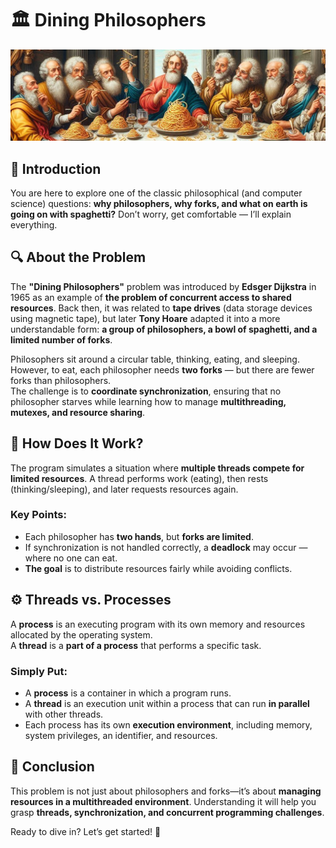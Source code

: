 # 🏛️ Dining Philosophers

![Your Image Here](https://github.com/Moleksan/42_School_Philosophers/blob/main/Phils.jpeg?raw=true)

## 📖 Introduction  
You are here to explore one of the classic philosophical (and computer science) questions: **why philosophers, why forks, and what on earth is going on with spaghetti?** Don’t worry, get comfortable — I’ll explain everything.  

## 🔍 About the Problem  
The **"Dining Philosophers"** problem was introduced by **Edsger Dijkstra** in 1965 as an example of **the problem of concurrent access to shared resources**. Back then, it was related to **tape drives** (data storage devices using magnetic tape), but later **Tony Hoare** adapted it into a more understandable form: **a group of philosophers, a bowl of spaghetti, and a limited number of forks**.  

Philosophers sit around a circular table, thinking, eating, and sleeping. However, to eat, each philosopher needs **two forks** — but there are fewer forks than philosophers.  
The challenge is to **coordinate synchronization**, ensuring that no philosopher starves while learning how to manage **multithreading, mutexes, and resource sharing**.  

## 🤔 How Does It Work?  
The program simulates a situation where **multiple threads compete for limited resources**. A thread performs work (eating), then rests (thinking/sleeping), and later requests resources again.  

### Key Points:  
- Each philosopher has **two hands**, but **forks are limited**.  
- If synchronization is not handled correctly, a **deadlock** may occur — where no one can eat.  
- **The goal** is to distribute resources fairly while avoiding conflicts.  

## ⚙️ Threads vs. Processes  
A **process** is an executing program with its own memory and resources allocated by the operating system.  
A **thread** is a **part of a process** that performs a specific task.  

### Simply Put:  
- A **process** is a container in which a program runs.  
- A **thread** is an execution unit within a process that can run **in parallel** with other threads.  
- Each process has its own **execution environment**, including memory, system privileges, an identifier, and resources.  

## 🎯 Conclusion  
This problem is not just about philosophers and forks—it’s about **managing resources in a multithreaded environment**. Understanding it will help you grasp **threads, synchronization, and concurrent programming challenges**.  

Ready to dive in? Let’s get started! 🚀
